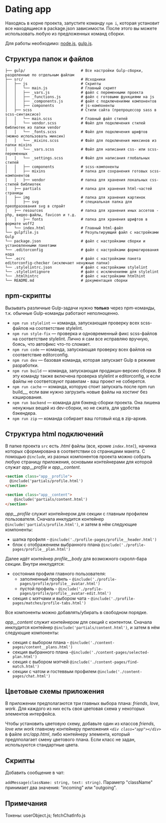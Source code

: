 # Dating app

Находясь в корне проекта, запустите команду `npm i`, которая установит все находящиеся в package.json зависимости. После этого вы можете использовать любую из предложенных команд сборки.

Для работы необходимо: [node.js](https://nodejs.org/en), [gulp.js](https://gulpjs.com). 

## Структура папок и файлов

```
├── gulp/                         # Все настройки Gulp-сборки, разделенные по отдельным файлам
├── src/                          # Исходники
│   ├── js                        # Скрипты
│   │   └── main.js               # Главный скрипт
│   │   ├── _vars.js              # файл с переменными проекта
│   │   ├── _functions.js         # файл с готовыми функциями на js
│   │   ├── _components.js        # файл с подключениями компонентов
│   │   ├── components            # js-компоненты
│   ├── scss                      # Стили сайта (препроцессор sass в scss-синтаксисе)
│   │   └── main.scss             # Главный файл стилей
│   │   └── vendor.scss           # Файл для подключения стилей библиотек из папки vendor
│   │   └── _fonts.scss           # Файл для подключения шрифтов (можно использовать миксин)
│   │   └── _mixins.scss          # Файл для подключения миксинов из папки mixins
│   │   └── _vars.scss            # Файл для написания css- или scss-переменных
│   │   └── _settings.scss        # Файл для написания глобальных стилей
│   │   ├── components            # scss-компоненты
│   │   ├── mixins                # папка для сохранения готовых scss-компонентов
│   │   ├── vendor                # папка для хранения локальных css-стилей библиотек
│   ├── partials                  # папка для хранения html-частей страницы
│   ├── img                       # папка для хранения картинок
│   │   ├── svg                   # специальная папка для преобразования svg в спрайт
│   ├── resources                 # папка для хранения иных ассетов - php, видео-файлы, favicon и т.д.
│   │   ├── fonts                 # папка для хранения шрифтов в формате woff2
│   └── index.html                # Главный html-файл
└── gulpfile.js                   # Результирующий файл с настройками Gulp
└── package.json                  # файл с настройками сборки и установленными пакетами
└── .editorconfig                 # файл с настройками форматирования кода
└── .ecrc                         # файл с настройками пакета editorconfig-checker (исключает ненужные папки)
└── .stylelintrc.json             # файл с настройками stylelint
└── .stylelintignore              # файл с исключениями для stylelint
└── .htmlhintrc                   # файл с настройками htmlhint
└── README.md                     # документация сборки
```

## npm-скрипты

Вызывать различные Gulp-задачи нужно __только__ через npm-команды, т.к. обычные Gulp-команды работают неполноценно.

* `npm run stylelint` — команда, запускающая проверку всех scss-файлов на соответствие stylelint.
* `npm run style-fix` — проверка и одновременный фикс scss-файлов на соответствие stylelint. Лично я сам все исправляю вручную, боясь, что автофикс что-то сломает.
* `npm run code` — команда, запускающая проверку всех файлов на соответствие editorconfig.
* `npm run dev` — базовая команда, которая запускает Gulp в режиме разработки.
* `npm run build` — команда, запускающая продакшн-версию сборки. В эту команду также включена проверка stylelint и editorconfig, и если файлы не соответсвуют правилам - ваш проект не соберется.
* `npm run cache` — команда, которую стоит запускать после npm run build__, если вам нужно загрузить новые файлы на хостинг без кэширования.
* `npm run backend` — команда для бэкенд-сборки проекта. Она лишена ненужных вещей из dev-сборки, но не сжата, для удобства бэкендера.
* `npm run zip` — команда собирает ваш готовый код в zip-архив.

## Структура html подключений

В папке проекта `src` есть *.html* файлы (все, кроме *`index.html`*), начинка которых сформирована в соответствии со страницами макета. С помощью *`@include`*, из разных компонентов проекта можно собрать любую страницу приложения, основыми контейнерами для которой служат *app__profile* и *app__content*.

``` html
<section class="app__profile">
  @include('partials/profile.html')
</section>

<section class="app__content">
    @include('partials/content.html')
</section>
```

*app__profile* служит контейнером для секции с главным профилем пользователя. Сначала инклудится контейнер `@include('partials/profile.html')`, и затем в нём следующие компоненты:

* шапка профиля - `@include('./profile-pages/profile__header.html')`
* блок с отображением выбранного плана `@include('./profile-pages/profile__plan.html')`

Далее идёт контейнер *profile__body* для возможного скролл-бара секции. Внутри инклудятся:

* состояния профиля главного пользователя:
  * заполненный профиль - `@include('./profile-pages/profile/profile__avatar.html')`
  * пустой профиль - `@include('./profile-pages/profile/profile__avatar-edit.html')`
* секция с мэтчами и выбором чата - `@include('./profile-pages/matches/profile-tabs.html')`

Все компоненты можно добавлять/убирать в свободном порядке.

*app__content* служит контейнером для секций с контентом. Сначала инклудится контейнер `@include('partials/content.html')`, и затем в нём следующие компоненты:

* секция с выбором плана - `@include('./content-pages/content__plans.html')`
* секция выбранного плана -`@include('./content-pages/selected-plan.html')`
* секция с выбором мэтчей `@include('./content-pages/find-match.html')`
* секции с чатом и гостеввым профилем `@include('./content-pages/chat.html')`

## Цветовые схемы приложения

В приложении предполагаются три главных выбора плана: *friends*, *love*, *work*. Для каждого из них есть своя цветовая схема у некоторых элементов интерфейса. 

Чтобы установить цветовую схему, добавьте один из классов *friends*, *love* или *work* главному контейнеру приложения *`<div class="app"></div>`* в файле *src/app.html*, либо контейнеру элемента, который предлполагает смену цветового плана. Если класс не задан, используются стандартные цвета.

## Скрипты

Добавить сообщение в чат:

`addMessage(className: string, text: string)`. Параметр "className" принимает два значения: "incoming" или "outgoing".

## Примечания

Токены: userObject.js; fetchChatInfo.js

